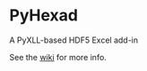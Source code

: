 PyHexad
=======

A PyXLL-based HDF5 Excel add-in

See the [wiki](https://github.com/HDFGroup/PyHexad/wiki) for more info.
